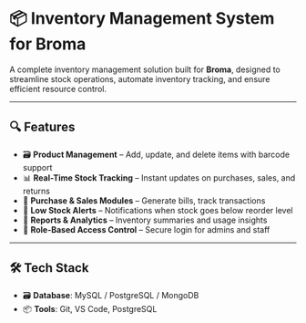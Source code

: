# 📦 Inventory Management System for Broma

A complete inventory management solution built for **Broma**, designed to streamline stock operations, automate inventory tracking, and ensure efficient resource control.



---

## 🔍 Features

- 🗃️ **Product Management** – Add, update, and delete items with barcode support  
- 📊 **Real-Time Stock Tracking** – Instant updates on purchases, sales, and returns  
- 🛒 **Purchase & Sales Modules** – Generate bills, track transactions  
- 🚨 **Low Stock Alerts** – Notifications when stock goes below reorder level  
- 🧾 **Reports & Analytics** – Inventory summaries and usage insights  
- 👤 **Role-Based Access Control** – Secure login for admins and staff

---

## 🛠️ Tech Stack

- 🗃️ **Database**: MySQL / PostgreSQL / MongoDB  
- 📦 **Tools**: Git, VS Code, PostgreSQL
